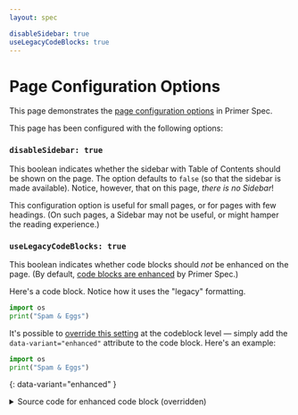 ```yaml
---
layout: spec

disableSidebar: true
useLegacyCodeBlocks: true
---
```


# Page Configuration Options

This page demonstrates the [page configuration options](https://github.com/eecs485staff/primer-spec/blob/develop/docs/USAGE_ADVANCED.md#page-configuration-options) in Primer Spec.

This page has been configured with the following options:

### `disableSidebar: true`

This boolean indicates whether the sidebar with Table of Contents should be shown on the page. The option defaults to `false` (so that the sidebar is made available). Notice, however, that on this page, _there is no Sidebar_!

This configuration option is useful for small pages, or for pages with few headings. (On such pages, a Sidebar may not be useful, or might hamper the reading experience.)

### `useLegacyCodeBlocks: true`

This boolean indicates whether code blocks should _not_ be enhanced on the page. (By default, [code blocks are enhanced](https://eecs485staff.github.io/primer-spec/demo/enhanced-code-blocks.html) by Primer Spec.)

Here's a code block. Notice how it uses the "legacy" formatting.

```python
import os
print("Spam & Eggs")
```

It's possible to [override this setting](https://eecs485staff.github.io/primer-spec/demo/enhanced-code-blocks.html#single-code-block) at the codeblock level — simply add the `data-variant="enhanced"` attribute to the code block. Here's an example:

<!-- prettier-ignore-start -->
```python
import os
print("Spam & Eggs")
```
{: data-variant="enhanced" }
<!-- prettier-ignore-end -->

<details markdown="1">
  <summary>Source code for enhanced code block (overridden)</summary>
  
  ````markdown
```python
import os
print("Spam & Eggs")
```
{: data-variant="enhanced" }
  ````
</details>
